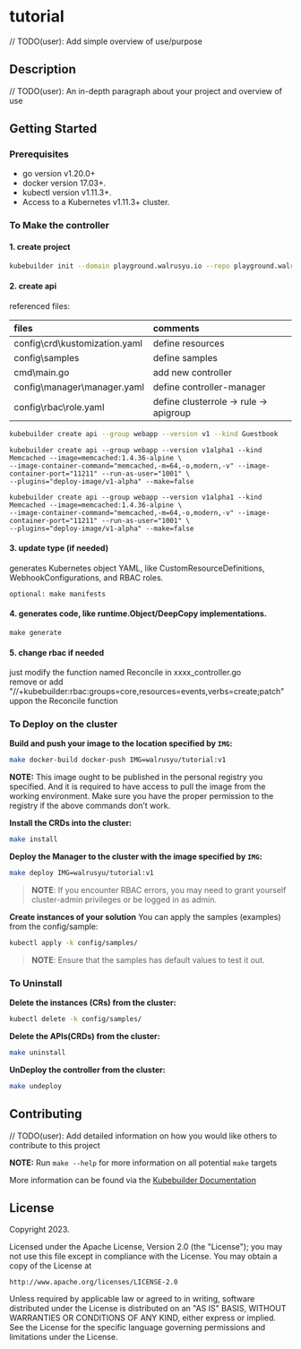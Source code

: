 # tutorial
// TODO(user): Add simple overview of use/purpose

## Description
// TODO(user): An in-depth paragraph about your project and overview of use

## Getting Started

### Prerequisites
- go version v1.20.0+
- docker version 17.03+.
- kubectl version v1.11.3+.
- Access to a Kubernetes v1.11.3+ cluster.

### To Make the controller
#### 1. create project
```sh
kubebuilder init --domain playground.walrusyu.io --repo playground.walrusyu.io/tutourial
```

#### 2. create api
referenced files:

| files                         | comments                               |
|:------------------------------|:---------------------------------------|
| config\crd\kustomization.yaml | define resources                       |
| config\samples                | define samples                         |
| cmd\main.go                   | add new controller                     |
| config\manager\manager.yaml   | define controller-manager              |
| config\rbac\role.yaml         | define clusterrole -> rule -> apigroup |

```sh
kubebuilder create api --group webapp --version v1 --kind Guestbook
```

```shell
kubebuilder create api --group webapp --version v1alpha1 --kind Memcached --image=memcached:1.4.36-alpine \
--image-container-command="memcached,-m=64,-o,modern,-v" --image-container-port="11211" --run-as-user="1001" \
--plugins="deploy-image/v1-alpha" --make=false
```

```shell
kubebuilder create api --group webapp --version v1alpha1 --kind Memcached --image=memcached:1.4.36-alpine \
--image-container-command="memcached,-m=64,-o,modern,-v" --image-container-port="11211" --run-as-user="1001" \
--plugins="deploy-image/v1-alpha" --make=false
```

####  3. update type (if needed)
generates Kubernetes object YAML, like CustomResourceDefinitions, WebhookConfigurations, and RBAC roles.
```shell
optional: make manifests
```

####  4. generates code, like runtime.Object/DeepCopy implementations.
```shell
make generate
```

####  5. change rbac if needed
just modify the function named Reconcile in xxxx_controller.go  
remove or add "//+kubebuilder:rbac:groups=core,resources=events,verbs=create;patch" uppon the Reconcile function

### To Deploy on the cluster
**Build and push your image to the location specified by `IMG`:**

```sh
make docker-build docker-push IMG=walrusyu/tutorial:v1
```

**NOTE:** This image ought to be published in the personal registry you specified. 
And it is required to have access to pull the image from the working environment. 
Make sure you have the proper permission to the registry if the above commands don’t work.

**Install the CRDs into the cluster:**

```sh
make install
```

**Deploy the Manager to the cluster with the image specified by `IMG`:**

```sh
make deploy IMG=walrusyu/tutorial:v1
```

> **NOTE**: If you encounter RBAC errors, you may need to grant yourself cluster-admin 
privileges or be logged in as admin.

**Create instances of your solution**
You can apply the samples (examples) from the config/sample:

```sh
kubectl apply -k config/samples/
```

>**NOTE**: Ensure that the samples has default values to test it out.

### To Uninstall
**Delete the instances (CRs) from the cluster:**

```sh
kubectl delete -k config/samples/
```

**Delete the APIs(CRDs) from the cluster:**

```sh
make uninstall
```

**UnDeploy the controller from the cluster:**

```sh
make undeploy
```

## Contributing
// TODO(user): Add detailed information on how you would like others to contribute to this project

**NOTE:** Run `make --help` for more information on all potential `make` targets

More information can be found via the [Kubebuilder Documentation](https://book.kubebuilder.io/introduction.html)

## License

Copyright 2023.

Licensed under the Apache License, Version 2.0 (the "License");
you may not use this file except in compliance with the License.
You may obtain a copy of the License at

    http://www.apache.org/licenses/LICENSE-2.0

Unless required by applicable law or agreed to in writing, software
distributed under the License is distributed on an "AS IS" BASIS,
WITHOUT WARRANTIES OR CONDITIONS OF ANY KIND, either express or implied.
See the License for the specific language governing permissions and
limitations under the License.

